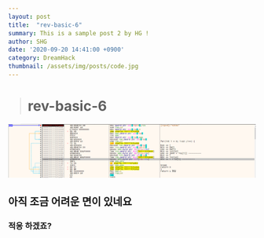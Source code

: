 ```yaml
---
layout: post
title:  "rev-basic-6"
summary: This is a sample post 2 by HG !
author: SHG
date: '2020-09-20 14:41:00 +0900'
category: DreamHack
thumbnail: /assets/img/posts/code.jpg
---
```

>
># rev-basic-6
![Alt text](/assets/img/posts/DreamHack/rev6/assembly.png)
## 아직 조금 어려운 면이 있네요 

### 적응 하겠죠?
